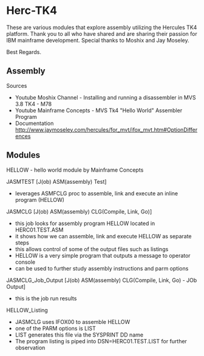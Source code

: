 # Herc-TK4

These are various modules that explore assembly utilizing the Hercules TK4 platform.
Thank you to all who have shared and are sharing their passion for IBM mainframe development.
Special thanks to Moshix and Jay Moseley.

Best Regards.

Assembly
--------
Sources 
- Youtube Moshix Channel - Installing and running a disassembler in MVS 3.8 TK4 - M78 
- Youtube Mainframe Concepts - MVS Tk4 "Hello World" Assembler Program
- Documentation  http://www.jaymoseley.com/hercules/for_mvt/ifox_mvt.htm#OptionDifferences
             
Modules
--------
HELLOW  - hello world module by Mainframe Concepts 
    
JASMTEST [J(ob) ASM(assembly) Test]
- leverages ASMFCLG proc to assemble, link and execute an inline program (HELLOW)  
    
JASMCLG [J(ob) ASM(assembly) CLG(Compile, Link, Go)]
- this job looks for assembly program HELLOW located in HERC01.TEST.ASM
- it shows how we can assemble, link and execute HELLOW as separate steps
- this allows control of some of the output files such as listings
- HELLOW is a very simple program that outputs a message to operator console
- can be used to further study assembly instructions and parm options

JASMCLG_Job_Output [J(ob) ASM(assembly) CLG(Compile, Link, Go) - JOb Output]
- this is the job run results

HELLOW_Listing
- JASMCLG uses IFOX00 to assemble HELLOW
- one of the PARM options is LIST
- LIST generates this file via the SYSPRINT DD name
- The program listing is piped into DSN=HERC01.TEST.LIST for further observation

